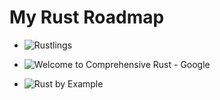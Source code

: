 # My Rust Roadmap

- ![Rustlings](https://github.com/rust-lang/rustlings)

- ![Welcome to Comprehensive Rust - Google](https://google.github.io/comprehensive-rust/)

- ![Rust by Example](https://doc.rust-lang.org/rust-by-example/)
